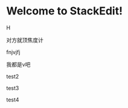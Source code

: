 
# Welcome to StackEdit!

H


对方就顶焦度计

fnjvjfj

我都是v吧


test2

test3

test4
<!--stackedit_data:
eyJoaXN0b3J5IjpbLTE0OTYzMTYzMTYsLTgxOTk2NjY4MywxOT
Q1MTQ0NzM1LDU1NzY1ODUyNywtNTIzMDE4MDg3LC03MTUyNTE5
OTAsLTExNTI0NDg2NzQsLTEzMTMzODE3MzQsMzU0NDI0ODE2LC
05MjU3NzA3NThdfQ==
-->